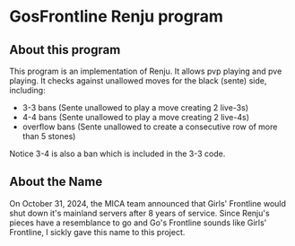 # GosFrontline Renju program

## About this program
This program is an implementation of Renju. It allows pvp playing and pve playing. It checks against unallowed moves for the black (sente) side, including:

- 3\-3 bans (Sente unallowed to play a move creating 2 live-3s)
- 4-4 bans (Sente unallowed to play a move creating 2 live-4s)
- overflow bans (Sente unallowed to create a consecutive row of more than 5 stones)

Notice 3-4 is also a ban which is included in the 3-3 code.

## About the Name
On October 31, 2024, the MICA team announced that Girls' Frontline would shut down it's mainland servers after 8 years of service. Since Renju's pieces have a resemblance to go and Go's Frontline sounds like Girls' Frontline, I sickly gave this name to this project.
